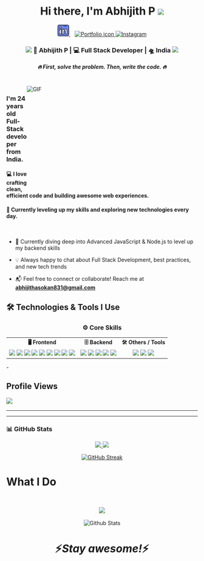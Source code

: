 <div align="center">
   <h1>Hi there, I'm    Abhijith P  <img src="https://media.giphy.com/media/hvRJCLFzcasrR4ia7z/giphy.gif" width="25px"> </h1>
   
   

</div>

<p align="center">
  <a href="https://www.linkedin.com/in/abhijith-p-0605ab259/">
    <img height="30" src="https://raw.githubusercontent.com/8bithemant/8bithemant/master/linkedin.png?raw=true" alt="LinkedIn" />
  </a>&nbsp;&nbsp;

<a href="https://port-folio-1-five.vercel.app/">
  <img height="30" src="https://img.icons8.com/color/48/suitcase.png" alt="Portfolio icon" />
</a>


  <a href="https://www.instagram.com/abhi_jith_p831/">
    <img height="30" src="https://img.icons8.com/fluency/30/instagram-new.png" alt="Instagram" />
  </a>
</p>




<div align="center">
<h3><img src="https://media.giphy.com/media/WUlplcMpOCEmTGBtBW/giphy.gif" width="30"> 🙎 Abhijith P | 💻 Full Stack Developer | 🛸 India <img src="https://media.giphy.com/media/WUlplcMpOCEmTGBtBW/giphy.gif" width="30"></h3>
</div>



<p align="center">


 </p>
 
<h5 align="center">
  <i>🔥 First, solve the problem. Then, write the code. 🔥</i>
</h5>

 
 
<br />
<img align="right" height="270px" width="450px" alt="GIF" src="https://media.giphy.com/media/qgQUggAC3Pfv687qPC/giphy.gif" />

<p align="center">
  <h3> I'm 24 years old Full-Stack developer from India.</h3>
   <h4>💻 I love crafting clean, efficient code and building awesome web experiences.</h4>
  <h4>🚀 Currently leveling up my skills and exploring new technologies every day.</h4>
</p>







<p align="left"> <a href="https://twitter.com/" target="blank"><img src="https://img.shields.io/twitter/follow/?logo=twitter&style=for-the-badge" alt="" /></a> </p>



- 🚀 Currently diving deep into Advanced JavaScript & Node.js to level up my backend skills

- 💡 Always happy to chat about Full Stack Development, best practices, and new tech trends

- 📬 Feel free to connect or collaborate! Reach me at **abhijithasokan831@gmail.com**


## 🛠 Technologies & Tools I Use


<p align="center">
  <!-- For more icons please follow  https://github.com/MikeCodesDotNET/ColoredBadges -->
 

<p align="center">
     <!-- For more icons please follow  https://github.com/MikeCodesDotNET/ColoredBadges -->
    
   
<h3 align="center">⚙️ Core Skills</h3>

<table align="center">
  <tr>
    <td align="center"><strong>🖥️ Frontend</strong></td>
    <td align="center"><strong>🗄️ Backend</strong></td>
    <td align="center"><strong>🛠️ Others / Tools</strong></td>
  </tr>
  <tr>
    <td align="center">
      <img src="https://img.shields.io/badge/HTML5-282C34?logo=html5&logoColor=E34F26" height="25" />
      <img src="https://img.shields.io/badge/CSS3-282C34?logo=css3&logoColor=1572B6" height="25" />
      <img src="https://img.shields.io/badge/JavaScript-282C34?logo=javascript&logoColor=F7DF1E" height="25" />
      <img src="https://img.shields.io/badge/TypeScript-282C34?logo=typescript&logoColor=3178C6" height="25" />
      <img src="https://img.shields.io/badge/React-282C34?logo=react&logoColor=61DAFB" height="25" />
      <img src="https://img.shields.io/badge/Redux-282C34?logo=redux&logoColor=764ABC" height="25" />
      <img src="https://img.shields.io/badge/Bootstrap-282C34?logo=bootstrap&logoColor=7952B3" height="25" />
      <img src="https://img.shields.io/badge/Tailwind%20CSS-282C34?logo=tailwind-css&logoColor=38B2AC" height="25" />
      <img src="https://img.shields.io/badge/Styled%20Components-282C34?logo=styled-components&logoColor=DB7093" height="25" />
    </td>

   <td align="center">
      <img src="https://img.shields.io/badge/Node.js-282C34?logo=node.js&logoColor=339933" height="25" />
      <img src="https://img.shields.io/badge/Express.js-282C34?logo=express&logoColor=FFFFFF" height="25" />
      <img src="https://img.shields.io/badge/MongoDB-282C34?logo=mongodb&logoColor=47A248" height="25" />
      <img src="https://img.shields.io/badge/Firebase-282C34?logo=firebase&logoColor=FFCA28" height="25" />
      <img src="https://img.shields.io/badge/PostgreSQL-282C34?logo=postgresql&logoColor=336791" height="25" />
    </td>

   <td align="center">
      <img src="https://img.shields.io/badge/Git-282C34?logo=git&logoColor=F05032" height="25" />
      <img src="https://img.shields.io/badge/VS%20Code-282C34?logo=visual-studio-code&logoColor=007ACC" height="25" />
      <img src="https://img.shields.io/badge/AWS-282C34?logo=amazonaws&logoColor=FF9900" height="25" />
    </td>
  </tr>
</table>


<!--
### - Blogs 🌱
-->
<!--
<p align="center">
  <a href="https://dev.to/hemant">
    <img src="https://raw.githubusercontent.com/8bithemant/8bithemant/master/svg/blogs/devto.svg"> 
  </a>
</p>
-->-

<h2 align="left">Profile Views</h2>
<img src="https://profile-counter.glitch.me/abijith-831/count.svg" />

---

---

### 📊 GitHub Stats  

<p align="center">
  <a href="https://github.com/abijith-831">
    <img height="180em" src="https://github-readme-stats.vercel.app/api?username=abijith-831&show_icons=true&theme=radical&include_all_commits=true&count_private=true" />
    <img height="180em" src="https://github-readme-stats.vercel.app/api/top-langs/?username=abijith-831&layout=compact&langs_count=8&theme=radical" />
     
  </a>
  
   
</p>

<p align="center">
  <a href="https://git.io/streak-stats">
    <img src="https://github-readme-streak-stats.herokuapp.com?user=abijith-831&theme=radical" alt="GitHub Streak" />
  </a>
</p>





 ### <h1><b>What I Do</b></h1>


<br />

   <p align="center">
      <img src="https://media.giphy.com/media/qgQUggAC3Pfv687qPC/giphy.gif" />
    </p>
    
   
<!--
   
<br />

<h2 align="center">🤝 Support</h2>

<p align="center">🎀 Contributions (GitHub Flow), 🔥 issues, and 🥮 feature requests are most welcome!</p>

<p align="center">💙 If you like my projects, Give them ⭐ and Share it with friends!</p>
</p>
<p align="center">Made with ❤️ in India</p>

<h1 align='center'>⚡️<i>Stay awesome!</i>⚡️</h1>
-->
<p align="center">
        <img src="https://raw.githubusercontent.com/mayhemantt/mayhemantt/Update/svg/Bottom.svg" alt="Github Stats" />
</p>

<h1 align='center'>⚡️<i>Stay awesome!</i>⚡️</h1>


<!--

<h3 align="left">Connect with me:</h3>
<p align="center">
<a href="https://medium.com/@shamil bin abdussamad tk" target="blank"><img align="center" src="https://raw.githubusercontent.com/rahuldkjain/github-profile-readme-generator/master/src/images/icons/Social/medium.svg" alt="@shamil bin abdussamad tk" height="30" width="40" /></a>
<a href="https://www.leetcode.com/shamilbin" target="blank"><img align="center" src="https://raw.githubusercontent.com/rahuldkjain/github-profile-readme-generator/master/src/images/icons/Social/leet-code.svg" alt="shamilbin" height="30" width="40" /></a>
</p>


<p><img align="left" src="https://github-readme-stats.vercel.app/api/top-langs?username=shamilbin&show_icons=true&locale=en&layout=compact" alt="shamilbin" /></p>

<p>&nbsp;<img align="center" src="https://github-readme-stats.vercel.app/api?username=shamilbin&show_icons=true&locale=en" alt="shamilbin" /></p>

<p><img align="center" src="https://github-readme-streak-stats.herokuapp.com/?user=shamilbin&" alt="shamilbin" /></p>

-->

